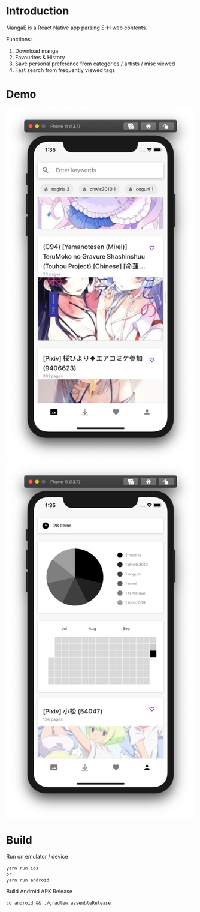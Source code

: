 # Introduction
MangaE is a React Native app parsing E-H web contents.

Functions: 
  1. Download manga
  2. Favourites & History
  3. Save personal preference from categories / artists / misc viewed
  4. Fast search from frequently viewed tags
    
# Demo
![](demo/1.png)
![](demo/2.png)

# Build

Run on emulator / device
```
yarn run ios
or
yarn run android
```

Build Android APK Release
```
cd android && ./gradlew assembleRelease
```
